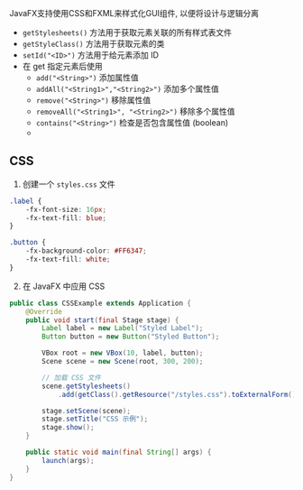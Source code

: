 JavaFX支持使用CSS和FXML来样式化GUI组件, 以便将设计与逻辑分离
- `getStylesheets()` 方法用于获取元素关联的所有样式表文件
- `getStyleClass()` 方法用于获取元素的类
- `setId("<ID>")` 方法用于给元素添加 ID
- 在 get 指定元素后使用 
	- `add("<String>")` 添加属性值
	- `addAll("<String1>","<String2>")` 添加多个属性值
	- `remove("<String>")` 移除属性值
	- `removeAll("<String1>", "<String2>")` 移除多个属性值
	- `contains("<String>")` 检查是否包含属性值 (boolean)
	- 
## CSS
1. 创建一个 `styles.css` 文件
```css
.label {
    -fx-font-size: 16px;
    -fx-text-fill: blue;
}

.button {
    -fx-background-color: #FF6347;
    -fx-text-fill: white;
}
```
2. 在 JavaFX 中应用 CSS
```java
public class CSSExample extends Application {
    @Override
    public void start(final Stage stage) {
        Label label = new Label("Styled Label");
        Button button = new Button("Styled Button");

        VBox root = new VBox(10, label, button);
        Scene scene = new Scene(root, 300, 200);

        // 加载 CSS 文件
		scene.getStylesheets()
			.add(getClass().getResource("/styles.css").toExternalForm());

        stage.setScene(scene);
        stage.setTitle("CSS 示例");
        stage.show();
    }

    public static void main(final String[] args) {
        launch(args);
    }
}
```